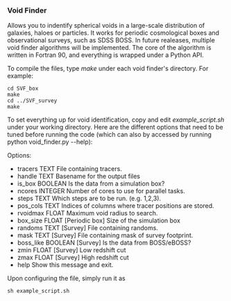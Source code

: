 ### Void Finder ###

Allows you to indentify spherical voids in a large-scale distribution
of galaxies, haloes or particles. It works for periodic cosmological boxes and
observational surveys, such as SDSS BOSS. In future realeases, multiple void 
finder algorithms will be implemented. The core of the algorithm is written
in Fortran 90, and everything is wrapped under a Python API.

To compile the files, type *make* under each void finder's directory. For example:

```
cd SVF_box
make
cd ../SVF_survey
make
```


To set everything up for void identification, copy and edit *example_script.sh*
under your working directory. Here are the different options that need to be 
tuned before running the code (which can also by accessed by running python
void_finder.py --help):

Options:
* tracers TEXT       File containing tracers.
* handle TEXT        Basename for the output files
* is_box BOOLEAN     Is the data from a simulation box?
* ncores INTEGER     Number of cores to use for parallel tasks.
* steps TEXT         Which steps are to be run. (e.g. 1,2,3).
* pos_cols TEXT      Indices of columns where tracer positions are stored.
* rvoidmax FLOAT     Maximum void radius to search.
* box_size FLOAT     [Periodic box] Size of the simulation box
* randoms TEXT       [Survey] File containing randoms.
* mask TEXT          [Survey] File containing mask of survey footprint.
* boss_like BOOLEAN  [Survey] Is the data from BOSS/eBOSS?
* zmin FLOAT         [Survey] Low redshift cut
* zmax FLOAT         [Survey] High redshift cut
* help               Show this message and exit.

Upon configuring the file, simply run it as

```
sh example_script.sh
```


